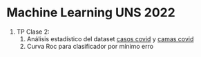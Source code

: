 # Machine Learning UNS 2022

<ol>
<li>TP Clase 2: 
    <ol>
    <li>Análisis estadístico del dataset  <a href = https://github.com/manlio99/Materia-de-aprendizaje/blob/master/4_DataWrangling/data/casos_covid_bahia.csv>casos covid</a>
    y <a  href=https://github.com/manlio99/Materia-de-aprendizaje/blob/master/4_DataWrangling/data/camas_covid_bahia.csv>camas covid</a>
    </li>
    <li>Curva Roc para clasificador por mínimo erro</li>
</li>